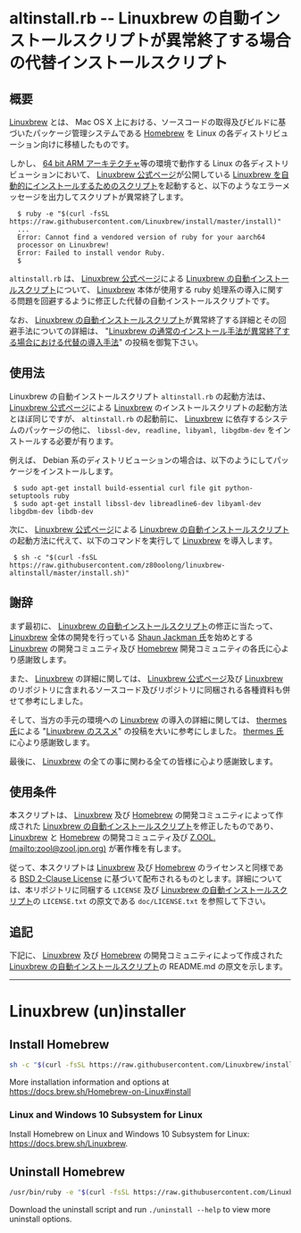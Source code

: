 # altinstall.rb -- Linuxbrew の自動インストールスクリプトが異常終了する場合の代替インストールスクリプト

## 概要

[Linuxbrew][BREW] とは、 Mac OS X 上における、ソースコードの取得及びビルドに基づいたパッケージ管理システムである [Homebrew][HBRW] を Linux の各ディストリビューション向けに移植したものです。

しかし、 [64 bit ARM アーキテクチャ][ARMP]等の環境で動作する Linux の各ディストリビューションにおいて、 [Linuxbrew 公式ページ][BREW]が公開している [Linuxbrew を自動的にインストールするためのスクリプト][BRIN]を起動すると、以下のようなエラーメッセージを出力してスクリプトが異常終了します。

```
  $ ruby -e "$(curl -fsSL https://raw.githubusercontent.com/Linuxbrew/install/master/install)"
  ...
  Error: Cannot find a vendored version of ruby for your aarch64
  processor on Linuxbrew!
  Error: Failed to install vendor Ruby.
  $
```

```altinstall.rb``` は、 [Linuxbrew 公式ページ][BREW]による [Linuxbrew の自動インストールスクリプト][BRIN]について、 [Linuxbrew][BREW] 本体が使用する ruby 処理系の導入に関する問題を回避するように修正した代替の自動インストールスクリプトです。

なお、 [Linuxbrew の自動インストールスクリプト][BRIN]が異常終了する詳細とその回避手法についての詳細は、 "[Linuxbrew の通常のインストール手法が異常終了する場合における代替の導入手法][ZOLQ]" の投稿を御覧下さい。

## 使用法

Linuxbrew の自動インストールスクリプト ```altinstall.rb``` の起動方法は、 [Linuxbrew 公式ページ][BREW]による [Linuxbrew][BREW] のインストールスクリプトの起動方法とほぼ同じですが、 ```altinstall.rb``` の起動前に、 [Linuxbrew][BREW] に依存するシステムのパッケージの他に、 ```libssl-dev, readline, libyaml, libgdbm-dev``` をインストールする必要が有ります。

例えば、 Debian 系のディストリビューションの場合は、以下のようにしてパッケージをインストールします。

```
 $ sudo apt-get install build-essential curl file git python-setuptools ruby
 $ sudo apt-get install libssl-dev libreadline6-dev libyaml-dev libgdbm-dev libdb-dev
```

次に、 [Linuxbrew 公式ページ][BREW]による [Linuxbrew の自動インストールスクリプト][BRIN]の起動方法に代えて、以下のコマンドを実行して [Linuxbrew][BREW] を導入します。

```
 $ sh -c "$(curl -fsSL https://raw.githubusercontent.com/z80oolong/linuxbrew-altinstall/master/install.sh)"
```

## 謝辞

まず最初に、 [Linuxbrew の自動インストールスクリプト][BRIN]の修正に当たって、 [Linuxbrew][BREW] 全体の開発を行っている [Shaun Jackman 氏][SHAU]を始めとする [Linuxbrew][BREW] の開発コミュニティ及び [Homebrew][HBRW] 開発コミュニティの各氏に心より感謝致します。

また、 [Linuxbrew][BREW] の詳細に関しては、 [Linuxbrew 公式ページ][BREW]及び [Linuxbrew][BREW] のリポジトリに含まれるソースコード及びリポジトリに同梱される各種資料も併せて参考にしました。

そして、当方の手元の環境への [Linuxbrew][BREW] の導入の詳細に関しては、 [thermes 氏][THER]による "[Linuxbrew のススメ][THBR]" の投稿を大いに参考にしました。 [thermes 氏][THER]に心より感謝致します。

最後に、 [Linuxbrew][BREW] の全ての事に関わる全ての皆様に心より感謝致します。

## 使用条件

本スクリプトは、 [Linuxbrew][BREW] 及び [Homebrew][HBRW] の開発コミュニティによって作成された [Linuxbrew の自動インストールスクリプト][BRIN]を修正したものであり、 [Linuxbrew][BREW] と [Homebrew][HBRW] の開発コミュニティ及び [Z.OOL. (mailto:zool@zool.jpn.org)][ZOOL] が著作権を有します。

従って、本スクリプトは [Linuxbrew][BREW] 及び [Homebrew][HBRW] のライセンスと同様である [BSD 2-Clause License][BSD2] に基づいて配布されるものとします。詳細については、本リポジトリに同梱する ```LICENSE``` 及び [Linuxbrew の自動インストールスクリプト][BRIN]の ```LICENSE.txt``` の原文である ```doc/LICENSE.txt``` を参照して下さい。

## 追記

下記に、 [Linuxbrew][BREW] 及び [Homebrew][HBRW] の開発コミュニティによって作成された [Linuxbrew の自動インストールスクリプト][BRIN]の README.md の原文を示します。

----

# Linuxbrew (un)installer

## Install Homebrew

```bash
sh -c "$(curl -fsSL https://raw.githubusercontent.com/Linuxbrew/install/master/install.sh)"
```

More installation information and options at https://docs.brew.sh/Homebrew-on-Linux#install

### Linux and Windows 10 Subsystem for Linux

Install Homebrew on Linux and Windows 10 Subsystem for Linux: https://docs.brew.sh/Linuxbrew.

## Uninstall Homebrew

```bash
/usr/bin/ruby -e "$(curl -fsSL https://raw.githubusercontent.com/Linuxbrew/install/master/uninstall)"
```

Download the uninstall script and run `./uninstall --help` to view more uninstall options.

<!-- 外部リンク一覧 -->

[HBRW]:http://brew.sh/index_ja.html
[BREW]:http://linuxbrew.sh/
[BRIN]:https://github.com/Linuxbrew/install
[ARMP]:https://www.arm.com/
[ZOLQ]:https://qiita.com/z80oolong/items/61feb20a9356532a15da
[SHAU]:http://sjackman.ca/
[THER]:https://qiita.com/thermes
[THBR]:https://qiita.com/thermes/items/926b478ff6e3758ecfea
[BSD2]:https://opensource.org/licenses/BSD-2-Clause
[ZOOL]:http://zool.jpn.org/
